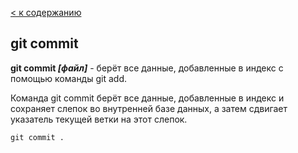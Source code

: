 [< к содержанию](./readme.md)

## git commit

**git commit *[файл]*** - берёт все данные, добавленные в индекс с помощью команды git add.

 Команда git commit берёт все данные, добавленные в индекс и сохраняет слепок во внутренней базе данных, а затем сдвигает указатель текущей ветки на этот слепок.

```bash=
git commit .
```